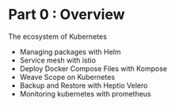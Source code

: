 #  Part 0 : Overview

The ecosystem of Kubernetes

- Managing packages with Helm
- Service mesh with istio
- Deploy Docker Compose Files with Kompose
- Weave Scope on Kubernetes
- Backup and Restore with Heptio Velero
- Monitoring kubernetes with prometheus



